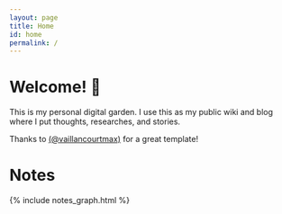 ```yaml
---
layout: page
title: Home
id: home
permalink: /
---
```


# Welcome! 🌱

This is my personal digital garden.
I use this as my public wiki and blog where I put thoughts, researches, and stories.

Thanks to [(@vaillancourtmax)](https://twitter.com/vaillancourtmax) for a great template!

# Notes

{% include notes_graph.html %}

<style>
  .wrapper {
    max-width: 46em;
  }
</style>
